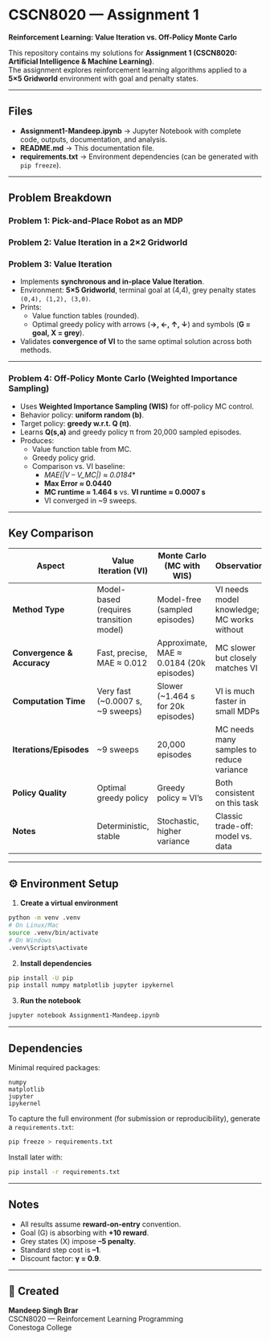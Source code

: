 # CSCN8020 — Assignment 1 

**Reinforcement Learning: Value Iteration vs. Off-Policy Monte Carlo**

This repository contains my solutions for **Assignment 1 (CSCN8020: Artificial Intelligence & Machine Learning)**.  
The assignment explores reinforcement learning algorithms applied to a **5×5 Gridworld** environment with goal and penalty states.

---

## Files

- **Assignment1-Mandeep.ipynb** → Jupyter Notebook with complete code, outputs, documentation, and analysis.  
- **README.md** → This documentation file.  
- **requirements.txt** → Environment dependencies (can be generated with `pip freeze`).   

---

## Problem Breakdown

### **Problem 1: Pick-and-Place Robot as an MDP**

### **Problem 2: Value Iteration in a 2×2 Gridworld**

### **Problem 3: Value Iteration**
- Implements **synchronous and in-place Value Iteration**.
- Environment: **5×5 Gridworld**, terminal goal at (4,4), grey penalty states `(0,4), (1,2), (3,0)`.
- Prints:
  - Value function tables (rounded).
  - Optimal greedy policy with arrows (**→, ←, ↑, ↓**) and symbols (**G = goal, X = grey**).
- Validates **convergence of VI** to the same optimal solution across both methods.

---

### **Problem 4: Off-Policy Monte Carlo (Weighted Importance Sampling)**
- Uses **Weighted Importance Sampling (WIS)** for off-policy MC control.
- Behavior policy: **uniform random (b)**.  
- Target policy: **greedy w.r.t. Q (π)**.  
- Learns **Q(s,a)** and greedy policy π from 20,000 sampled episodes.
- Produces:
  - Value function table from MC.
  - Greedy policy grid.
  - Comparison vs. VI baseline:
    - **MAE(|V* – V_MC|) ≈ 0.0184**
    - **Max Error ≈ 0.0440**
    - **MC runtime ≈ 1.464 s** vs. **VI runtime ≈ 0.0007 s**
    - VI converged in ~9 sweeps.

---

## Key Comparison

| **Aspect**               | **Value Iteration (VI)**                 | **Monte Carlo (MC with WIS)**             | **Observation**                          |
|--------------------------|------------------------------------------|--------------------------------------------|-------------------------------------------|
| **Method Type**          | Model-based (requires transition model) | Model-free (sampled episodes)              | VI needs model knowledge; MC works without |
| **Convergence & Accuracy** | Fast, precise, MAE ≈ 0.012              | Approximate, MAE ≈ 0.0184 (20k episodes)   | MC slower but closely matches VI           |
| **Computation Time**     | Very fast (~0.0007 s, ~9 sweeps)         | Slower (~1.464 s for 20k episodes)         | VI is much faster in small MDPs           |
| **Iterations/Episodes**  | ~9 sweeps                               | 20,000 episodes                            | MC needs many samples to reduce variance   |
| **Policy Quality**       | Optimal greedy policy                   | Greedy policy ≈ VI’s                       | Both consistent on this task               |
| **Notes**                | Deterministic, stable                   | Stochastic, higher variance                | Classic trade-off: model vs. data          |

---

## ⚙️ Environment Setup

1. **Create a virtual environment**

```bash
python -m venv .venv
# On Linux/Mac
source .venv/bin/activate
# On Windows
.venv\Scripts\activate
```

2. **Install dependencies**

```bash
pip install -U pip
pip install numpy matplotlib jupyter ipykernel
```

3. **Run the notebook**

```bash
jupyter notebook Assignment1-Mandeep.ipynb
```

---

## Dependencies

Minimal required packages:
```
numpy
matplotlib
jupyter
ipykernel
```

To capture the full environment (for submission or reproducibility), generate a `requirements.txt`:

```bash
pip freeze > requirements.txt
```

Install later with:
```bash
pip install -r requirements.txt
```

---

## Notes

- All results assume **reward-on-entry** convention.  
- Goal (G) is absorbing with **+10 reward**.  
- Grey states (X) impose **–5 penalty**.  
- Standard step cost is **–1**.  
- Discount factor: **γ = 0.9**.  

---

## 👤 Created
**Mandeep Singh Brar**  
CSCN8020 — Reinforcement Learning Programming  
Conestoga College  

